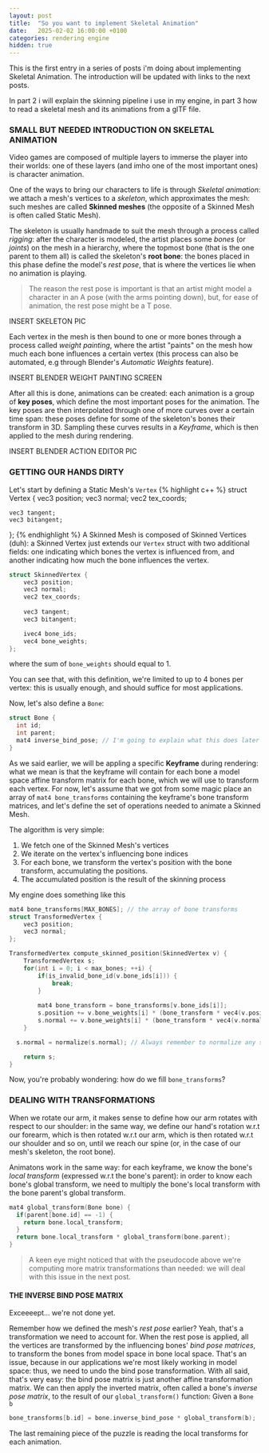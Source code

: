 ```yaml
---
layout: post
title:  "So you want to implement Skeletal Animation"
date:   2025-02-02 16:00:00 +0100
categories: rendering engine
hidden: true
---
```


This is the first entry in a series of posts i'm doing about implementing Skeletal Animation.
The introduction will be updated with links to the next posts.

In part 2 i will explain the skinning pipeline i use in my engine, in part 3 how to read a skeletal mesh and its animations from a glTF file.

### SMALL BUT NEEDED INTRODUCTION ON SKELETAL ANIMATION
Video games are composed of multiple layers to immerse the player into their worlds: one of these layers (and imho one of the most important ones) is character animation.

One of the ways to bring our characters to life is through *Skeletal animation*: we attach a mesh's vertices to a *skeleton*, which approximates the mesh: such meshes are called **Skinned meshes** (the opposite of a Skinned Mesh is often called Static Mesh). 

The skeleton is usually handmade to suit the mesh through a process called *rigging*: after the character is modeled, the artist places some *bones* (or *joints*) on the mesh in a hierarchy, where the topmost bone (that is the one parent to them all) is called the skeleton's **root bone**: the bones placed in this phase define the model's *rest pose*, that is where the vertices lie when no animation is playing.

> The reason the rest pose is important is that an artist might model a character in an A pose (with the arms pointing down), but, for ease of animation, the rest pose might be a T pose.

INSERT SKELETON PIC

Each vertex in the mesh is then bound to one or more bones through a process called *weight painting*, where the artist "paints" on the mesh how much each bone influences a certain vertex (this process can also be automated, e.g through Blender's _Automatic Weights_ feature).

INSERT BLENDER WEIGHT PAINTING SCREEN

After all this is done, animations can be created: each animation is a group of **key poses**, which define the most important poses for the animation.
The key poses are then interpolated through one of more curves over a certain time span: these poses define for some of the skeleton's bones their transform in 3D.
Sampling these curves results in a *Keyframe*, which is then applied to the mesh during rendering.

INSERT BLENDER ACTION EDITOR PIC

### GETTING OUR HANDS DIRTY
Let's start by defining a Static Mesh's `Vertex`
{% highlight c++ %}
struct Vertex {
    vec3 position;
    vec3 normal;
    vec2 tex_coords;
	
    vec3 tangent;
    vec3 bitangent;
};
{% endhighlight %}
A Skinned Mesh is composed of Skinned Vertices (duh): a Skinned Vertex just extends our `Vertex` struct with two additional fields: one indicating which bones the vertex is influenced from, and another indicating how much the bone influences the vertex.
```c++
struct SkinnedVertex {
    vec3 position;
    vec3 normal;
    vec2 tex_coords;
	
    vec3 tangent;
    vec3 bitangent;

    ivec4 bone_ids;
    vec4 bone_weights;
};
```
where the sum of `bone_weights` should equal to 1.

You can see that, with this definition, we're limited to up to 4 bones per vertex: this is usually enough, and should suffice for most applications.

Now, let's also define a `Bone`: 
```c++
struct Bone {
  int id;
  int parent;
  mat4 inverse_bind_pose; // I'm going to explain what this does later
}
```

As we said earlier, we will be appling a specific **Keyframe** during rendering: what we mean is that the keyframe will contain for each bone a model space affine transform matrix for each bone, which we will use to transform each vertex.
For now, let's assume that we got from some magic place an array of `mat4 bone_transforms` containing the keyframe's bone transform matrices, and let's define the set of operations needed to animate a Skinned Mesh.

The algorithm is very simple:
1. We fetch one of the Skinned Mesh's vertices
2. We iterate on the vertex's influencing bone indices
3. For each bone, we transform the vertex's position with the bone transform, accumulating the positions.
4. The accumulated position is the result of the skinning process

My engine does something like this
```c++
mat4 bone_transforms[MAX_BONES]; // the array of bone transforms
struct TransformedVertex {
	vec3 position;
	vec3 normal;
};

TransformedVertex compute_skinned_position(SkinnedVertex v) {
	TransformedVertex s;
	for(int i = 0; i < max_bones; ++i) {
		if(is_invalid_bone_id(v.bone_ids[i])) {
			break;
		}
	
		mat4 bone_transform = bone_transforms[v.bone_ids[i]];
		s.position += v.bone_weights[i] * (bone_transform * vec4(v.position, 1.0f));
		s.normal += v.bone_weights[i] * (bone_transform * vec4(v.normal, 0.0f));
	}

  s.normal = normalize(s.normal); // Always remember to normalize any surface vector

	return s;
}
```
Now, you're probably wondering: how do we fill `bone_transforms`?

### DEALING WITH TRANSFORMATIONS
When we rotate our arm, it makes sense to define how our arm rotates with respect to our shoulder: in the same way, we define our hand's rotation w.r.t our forearm, which is then rotated w.r.t our arm, which is then rotated w.r.t our shoulder and so on, until we reach our spine (or, in the case of our mesh's skeleton, the root bone).

Animatons work in the same way: for each keyframe, we know the bone's *local transform* (expressed w.r.t the bone's parent): in order to know each bone's global transform, we need to multiply the bone's local transform with the bone parent's global transform.

```c++
mat4 global_transform(Bone bone) {
  if(parent[bone.id] == -1) {
    return bone.local_transform;
  }
  return bone.local_transform * global_transform(bone.parent);
}
```

> A keen eye might noticed that with the pseudocode above we're computing more matrix transformations than needed: we will deal with this issue in the next post.

#### THE INVERSE BIND POSE MATRIX
Exceeeept... we're not done yet.

Remember how we defined the mesh's *rest pose* earlier? Yeah, that's a transformation we need to account for.
When the rest pose is applied, all the vertices are transformed by the influencing bones' *bind pose matrices*, to transform the bones from model space in bone local space.
That's an issue, because in our applications we're most likely working in model space: thus, we need to undo the bind pose transformation.
With all said, that's very easy: the bind pose matrix is just another affine transformation matrix. We can then apply the inverted matrix, often called a bone's *inverse pose matrix*, to the result of our `global_transform()` function:
Given a `Bone b`
```c++
bone_transforms[b.id] = bone.inverse_bind_pose * global_transform(b);
```

The last remaining piece of the puzzle is reading the local transforms for each animation.

